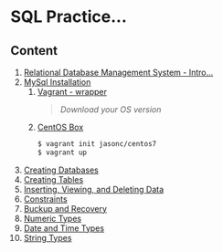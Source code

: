 # SQL Practice...

## Content

1. [Relational Database Management System - Intro...](rdbms.md)
2. [MySql Installation](sql_journey.md)
    1. [Vagrant - wrapper](https://www.vagrantup.com/downloads)
        > _Download your OS version_ 
    2. [CentOS Box](https://app.vagrantup.com/jasonc/boxes/centos7)
        ```bash
        $ vagrant init jasonc/centos7
        $ vagrant up
        ```
3. [Creating Databases](creating_db.md)
4. [Creating Tables](creating_tables.md)
5. [Inserting, Viewing, and Deleting Data](insert_view_delete_data.md)
6. [Constraints](constrains_mysql.md)
7. [Buckup and Recovery](backup_n_recovery.md)
8. [Numeric Types](numeric_types.md)
9. [Date and Time Types](date_and_time_types.md)
10. [String Types](string_types.md)